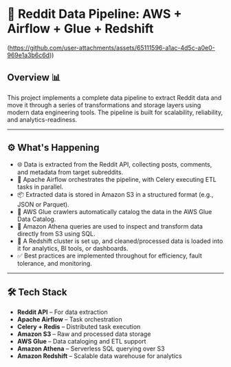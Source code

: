 # 🚀 Reddit Data Pipeline: AWS + Airflow + Glue + Redshift
(https://github.com/user-attachments/assets/65111596-a1ac-4d5c-a0e0-969e1a3b6c6d))

## Overview 📊

This project implements a complete data pipeline to extract Reddit data and move it through a series of transformations and storage layers using modern data engineering tools. The pipeline is built for scalability, reliability, and analytics-readiness.

---

## ⚙️ What's Happening

- 🌐 Data is extracted from the Reddit API, collecting posts, comments, and metadata from target subreddits.
- 🔄 Apache Airflow orchestrates the pipeline, with Celery executing ETL tasks in parallel.
- 📦 Extracted data is stored in Amazon S3 in a structured format (e.g., JSON or Parquet).
- 🧠 AWS Glue crawlers automatically catalog the data in the AWS Glue Data Catalog.
- 📜 Amazon Athena queries are used to inspect and transform data directly from S3 using SQL.
- 🏢 A Redshift cluster is set up, and cleaned/processed data is loaded into it for analytics, BI tools, or dashboards.
- ✅ Best practices are implemented throughout for efficiency, fault tolerance, and monitoring.

---

## 🛠️ Tech Stack

- **Reddit API** – For data extraction
- **Apache Airflow** – Task orchestration
- **Celery + Redis** – Distributed task execution
- **Amazon S3** – Raw and processed data storage
- **AWS Glue** – Data cataloging and ETL support
- **Amazon Athena** – Serverless SQL querying over S3
- **Amazon Redshift** – Scalable data warehouse for analytics

